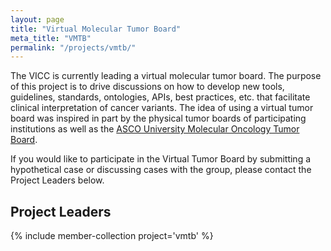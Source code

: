 ```yaml
---
layout: page
title: "Virtual Molecular Tumor Board"
meta_title: "VMTB"
permalink: "/projects/vmtb/"
---
```


The VICC is currently leading a virtual molecular tumor board. The purpose of this project is to drive discussions on how to develop new tools, guidelines, standards, ontologies, APIs, best practices, etc. that facilitate clinical interpretation of cancer variants. The idea of using a virtual tumor board was inspired in part by the physical tumor boards of participating institutions as well as the [ASCO University Molecular Oncology Tumor Board](http://university.asco.org/motb).

If you would like to participate in the Virtual Tumor Board by submitting a hypothetical case or discussing cases with the group, please contact the Project Leaders below.

## Project Leaders
{% include member-collection project='vmtb' %}